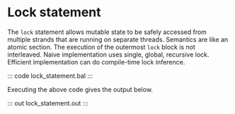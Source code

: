 # Lock statement

The `lock` statement allows mutable state to be safely accessed from multiple strands that are running on separate threads. Semantics are like an atomic section. The execution of the outermost `lock` block is not interleaved. Naive implementation uses single, global, recursive lock. Efficient implementation can do compile-time lock inference.

::: code lock_statement.bal :::

Executing the above code gives the output below.

::: out lock_statement.out :::